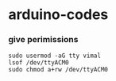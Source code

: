 # arduino-codes

### give perimissions

```
sudo usermod -aG tty vimal
lsof /dev/ttyACM0
sudo chmod a+rw /dev/ttyACM0
```
